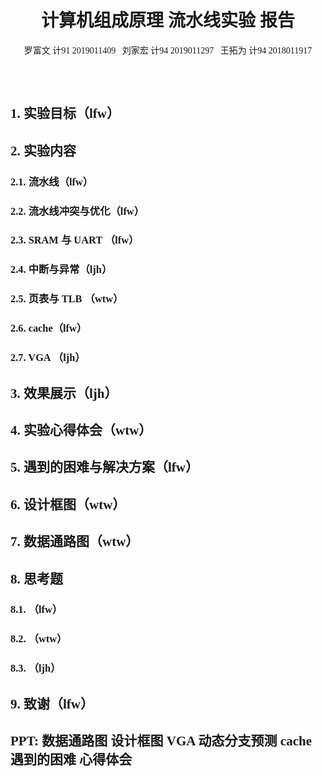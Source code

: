 <font face="宋体">

# <center>计算机组成原理 流水线实验 报告</center>
<center>罗富文  计91  2019011409 &nbsp; 刘家宏  计94  2019011297 &nbsp; 王拓为  计94  2018011917</center>

<br><br>

## 1. 实验目标（lfw）

## 2. 实验内容
### 2.1. 流水线（lfw）

### 2.2. 流水线冲突与优化（lfw）

### 2.3. SRAM 与 UART （lfw）

### 2.4. 中断与异常（ljh）

### 2.5. 页表与 TLB （wtw）

### 2.6. cache（lfw）

### 2.7. VGA （ljh）

## 3. 效果展示（ljh）

## 4. 实验心得体会（wtw）

## 5. 遇到的困难与解决方案（lfw）

## 6. 设计框图（wtw）

## 7. 数据通路图（wtw）

## 8. 思考题
### 8.1. （lfw）

### 8.2. （wtw）

### 8.3. （ljh）

## 9. 致谢（lfw）



## PPT: 数据通路图 设计框图 VGA 动态分支预测 cache 遇到的困难 心得体会
